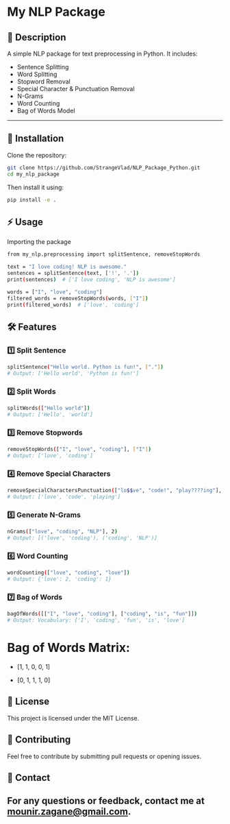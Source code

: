 # My NLP Package

## 📖 Description

A simple NLP package for text preprocessing in Python. It includes:

- Sentence Splitting
- Word Splitting
- Stopword Removal
- Special Character & Punctuation Removal
- N-Grams
- Word Counting
- Bag of Words Model

---

## 🚀 Installation

Clone the repository:

```sh
git clone https://github.com/StrangeVlad/NLP_Package_Python.git
cd my_nlp_package
```

Then install it using:

```sh
pip install -e .
```

## ⚡ Usage

Importing the package

```sh
from my_nlp.preprocessing import splitSentence, removeStopWords

text = "I love coding! NLP is awesome."
sentences = splitSentence(text, ['!', '.'])
print(sentences)  # ['I love coding', 'NLP is awesome']

words = ["I", "love", "coding"]
filtered_words = removeStopWords(words, ["I"])
print(filtered_words)  # ['love', 'coding']
```

## 🛠 Features

### 1️⃣ Split Sentence

```sh
splitSentence("Hello world. Python is fun!", ["."])
# Output: ['Hello world', 'Python is fun!']
```

### 2️⃣ Split Words

```sh
splitWords(["Hello world"])
# Output: ['Hello', 'world']
```

### 3️⃣ Remove Stopwords

```sh
removeStopWords(["I", "love", "coding"], ["I"])
# Output: ['love', 'coding']
```

### 4️⃣ Remove Special Characters

```sh
removeSpecialCharactersPunctuation(["lo$$ve", "code!", "play????ing"], ["$", "!", "?"])
# Output: ['love', 'code', 'playing']
```

### 5️⃣ Generate N-Grams

```sh
nGrams(["love", "coding", "NLP"], 2)
# Output: [('love', 'coding'), ('coding', 'NLP')]
```

### 6️⃣ Word Counting

```sh
wordCounting(["love", "coding", "love"])
# Output: {'love': 2, 'coding': 1}
```

### 7️⃣ Bag of Words

```sh
bagOfWords([["I", "love", "coding"], ["coding", "is", "fun"]])
# Output: Vocabulary: ['I', 'coding', 'fun', 'is', 'love']
```

# Bag of Words Matrix:

- [1, 1, 0, 0, 1]

- [0, 1, 1, 1, 0]

## 📜 License

This project is licensed under the MIT License.

## 🤝 Contributing

Feel free to contribute by submitting pull requests or opening issues.

## 📩 Contact

## For any questions or feedback, contact me at mounir.zagane@gmail.com.

